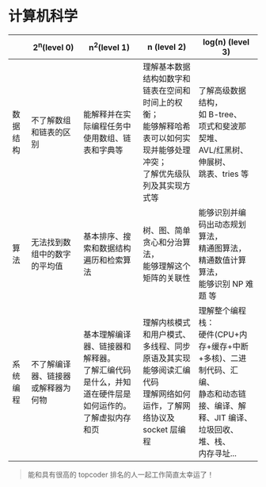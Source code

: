 # 计算机科学

| | 2<sup>n</sup>(level 0) | n<sup>2</sup>(level 1) | n (level 2) | log(n) (level 3) |
| -- | -- | -- | -- | -- |
| 数据结构 | 不了解数组和链表的区别 | 能解释并在实际编程任务中使用数组、链表和字典等 | 理解基本数据结构如数字和链表在空间和时间上的权衡；<br/>能够解释哈希表可以如何实现并能够处理冲突；<br/>了解优先级队列及其实现方式等 | 了解高级数据结构，<br/>如 B-tree、<br/>项式和斐波那契堆、<br/>AVL/红黑树、伸展树、<br/>跳表、tries 等 |
| 算法 | 无法找到数组中的数字的平均值 | 基本排序、搜索和数据结构遍历和检索算法 | 树、图、简单贪心和分治算法，<br/>能够理解这个矩阵的关联性 | 能够识别并编码出动态规划算法，<br/>精通图算法，<br/>精通数值计算算法，<br/>能够识别 NP 难题 等 | |
| 系统编程 | 不了解编译器、链接器或解释器为何物 | 基本理解编译器、链接器和解释器。<br/>了解汇编代码是什么，并知道在硬件层是如何运作的。<br/>了解虚拟内存和页 | 理解内核模式和用户模式、多线程、同步原语及其实现<br/>能够阅读汇编代码<br/>理解网络如何运作，了解网络协议及 socket 层编程 | 理解整个编程栈：<br/>硬件(CPU+内存+缓存+中断+多核)、二进制代码、汇编、<br/>静态和动态链接、编译、解释、JIT 编译、<br/>垃圾回收、堆、栈、<br/>内存寻址... ||

> 能和具有很高的 topcoder 排名的人一起工作简直太幸运了！